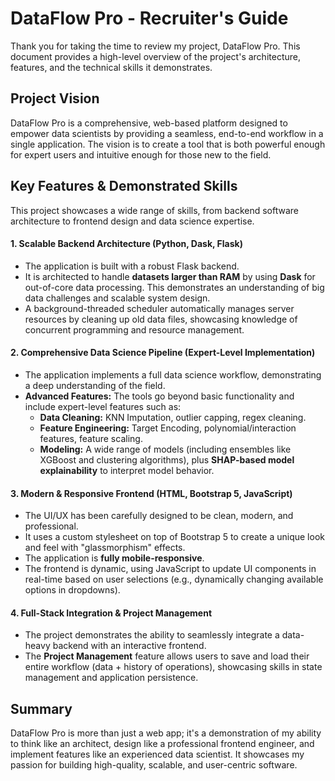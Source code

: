 # DataFlow Pro - Recruiter's Guide

Thank you for taking the time to review my project, DataFlow Pro. This document provides a high-level overview of the project's architecture, features, and the technical skills it demonstrates.

## Project Vision

DataFlow Pro is a comprehensive, web-based platform designed to empower data scientists by providing a seamless, end-to-end workflow in a single application. The vision is to create a tool that is both powerful enough for expert users and intuitive enough for those new to the field.

## Key Features & Demonstrated Skills

This project showcases a wide range of skills, from backend software architecture to frontend design and data science expertise.

#### 1.  **Scalable Backend Architecture (Python, Dask, Flask)**
-   The application is built with a robust Flask backend.
-   It is architected to handle **datasets larger than RAM** by using **Dask** for out-of-core data processing. This demonstrates an understanding of big data challenges and scalable system design.
-   A background-threaded scheduler automatically manages server resources by cleaning up old data files, showcasing knowledge of concurrent programming and resource management.

#### 2.  **Comprehensive Data Science Pipeline (Expert-Level Implementation)**
-   The application implements a full data science workflow, demonstrating a deep understanding of the field.
-   **Advanced Features:** The tools go beyond basic functionality and include expert-level features such as:
    -   **Data Cleaning:** KNN Imputation, outlier capping, regex cleaning.
    -   **Feature Engineering:** Target Encoding, polynomial/interaction features, feature scaling.
    -   **Modeling:** A wide range of models (including ensembles like XGBoost and clustering algorithms), plus **SHAP-based model explainability** to interpret model behavior.

#### 3.  **Modern & Responsive Frontend (HTML, Bootstrap 5, JavaScript)**
-   The UI/UX has been carefully designed to be clean, modern, and professional.
-   It uses a custom stylesheet on top of Bootstrap 5 to create a unique look and feel with "glassmorphism" effects.
-   The application is **fully mobile-responsive**.
-   The frontend is dynamic, using JavaScript to update UI components in real-time based on user selections (e.g., dynamically changing available options in dropdowns).

#### 4.  **Full-Stack Integration & Project Management**
-   The project demonstrates the ability to seamlessly integrate a data-heavy backend with an interactive frontend.
-   The **Project Management** feature allows users to save and load their entire workflow (data + history of operations), showcasing skills in state management and application persistence.

## Summary

DataFlow Pro is more than just a web app; it's a demonstration of my ability to think like an architect, design like a professional frontend engineer, and implement features like an experienced data scientist. It showcases my passion for building high-quality, scalable, and user-centric software.

